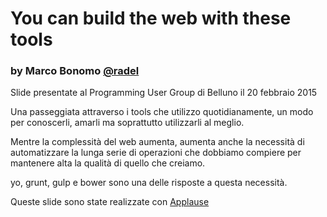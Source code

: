 # You can build the web with these tools
### by Marco Bonomo [@radel](http://www.twitter.com/radel)

Slide presentate al Programming User Group di Belluno il 20 febbraio 2015

Una passeggiata attraverso i tools che utilizzo quotidianamente, un modo per conoscerli, amarli ma soprattutto utilizzarli al meglio.

Mentre la complessità del web aumenta, aumenta anche la necessità di automatizzare la lunga serie di operazioni che dobbiamo compiere per mantenere alta la qualità di quello che creiamo.

yo, grunt, gulp e bower sono una delle risposte a questa necessità.

Queste slide sono state realizzate con [Applause](https://github.com/Granze/applause)  